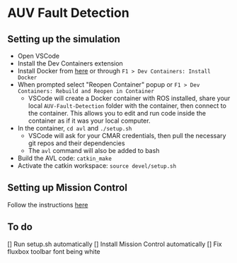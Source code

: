 # AUV Fault Detection

## Setting up the simulation
- Open VSCode
- Install the Dev Containers extension
- Install Docker from [here](https://docs.docker.com/get-docker/) or through `F1 > Dev Containers: Install Docker`
- When prompted select "Reopen Container" popup or `F1 > Dev Containers: Rebuild and Reopen in Container`
    - VSCode will create a Docker container with ROS installed, share your local `AUV-Fault-Detection` folder with the container, then connect to the container. This allows you to edit and run code inside the container as if it was your local computer.
- In the container, `cd avl` and `./setup.sh`
    - VSCode will ask for your CMAR credentials, then pull the necessary git repos and their dependencies
    - The `avl` command will also be added to bash
- Build the AVL code: `catkin_make`
- Activate the catkin workspace: `source devel/setup.sh`

## Setting up Mission Control
Follow the instructions [here](https://cmar.ece.vt.edu/avl/user-interface/avl_mission_control)

## To do
[] Run setup.sh automatically
[] Install Mission Control automatically
[] Fix fluxbox toolbar font being white